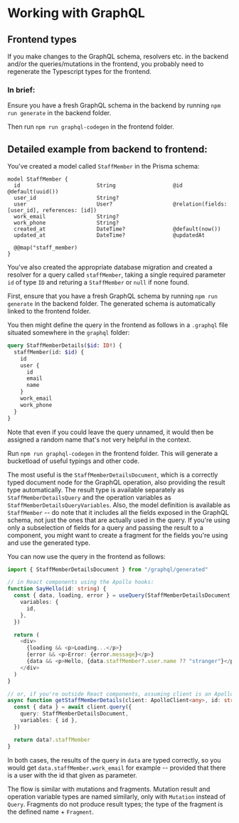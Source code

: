 # Working with GraphQL

## Frontend types

If you make changes to the GraphQL schema, resolvers etc. in the backend and/or the queries/mutations in the frontend, you probably need to regenerate the Typescript types for the frontend.

### In brief:

Ensure you have a fresh GraphQL schema in the backend by running `npm run generate` in the backend folder.

Then run `npm run graphql-codegen` in the frontend folder.

## Detailed example from backend to frontend:

You've created a model called `StaffMember` in the Prisma schema:

```prisma
model StaffMember {
  id                        String                  @id @default(uuid())
  user_id                   String?
  user                      User?                   @relation(fields: [user_id], references: [id])
  work_email                String?
  work_phone                String?
  created_at                DateTime?               @default(now())
  updated_at                DateTime?               @updatedAt

  @@map("staff_member)
}
```

You've also created the appropriate database migration and created a resolver for a query called `staffMember`, taking a single required parameter `id` of type `ID` and returing a `StaffMember` or `null` if none found.

First, ensure that you have a fresh GraphQL schema by running `npm run generate` in the backend folder. The generated schema is automatically linked to the frontend folder.

You then might define the query in the frontend as follows in a `.graphql` file situated somewhere in the `graphql` folder:

```graphql
query StaffMemberDetails($id: ID!) {
  staffMember(id: $id) {
    id
    user {
      id
      email
      name
    }
    work_email
    work_phone
  }
}
```

Note that even if you could leave the query unnamed, it would then be assigned a random name that's not very helpful in the context.

Run `npm run graphql-codegen` in the frontend folder. This will generate a bucketload of useful typings and other code.

The most useful is the `StaffMemberDetailsDocument`, which is a correctly typed document node for the GraphQL operation, also providing the result type automatically. The result type is available separately as `StaffMemberDetailsQuery` and the operation variables as `StaffMemberDetailsQueryVariables`. Also, the model definition is available as `StaffMember` -- do note that it includes all the fields exposed in the GraphQL schema, not just the ones that are actually used in the query. If you're using only a subselection of fields for a query and passing the result to a component, you might want to create a fragment for the fields you're using and use the generated type.

You can now use the query in the frontend as follows:

```typescript
import { StaffMemberDetailsDocument } from "/graphql/generated"

// in React components using the Apollo hooks:
function SayHello(id: string) {
  const { data, loading, error } = useQuery(StaffMemberDetailsDocument, {
    variables: {
      id,
    },
  })

  return (
    <div>
      {loading && <p>Loading...</p>}
      {error && <p>Error: {error.message}</p>}
      {data && <p>Hello, {data.staffMember?.user.name ?? "stranger"}</p>}
    </div>
  )
}

// or, if you're outside React components, assuming client is an ApolloClient instance
async function getStaffMemberDetails(client: ApolloClient<any>, id: string) {
  const { data } = await client.query({
    query: StaffMemberDetailsDocument,
    variables: { id },
  })

  return data?.staffMember
}
```

In both cases, the results of the query in `data` are typed correctly, so you would get `data.staffMember.work_email` for example -- provided that there is a user with the id that given as parameter.

The flow is similar with mutations and fragments. Mutation result and operation variable types are named similarly, only with `Mutation` instead of `Query`. Fragments do not produce result types; the type of the fragment is the defined name + `Fragment`.

